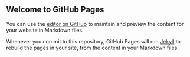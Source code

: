## Welcome to GitHub Pages

You can use the [editor on GitHub](https://github.com/sameervijay/dsn-webpage/edit/master/index.md) to maintain and preview the content for your website in Markdown files.

Whenever you commit to this repository, GitHub Pages will run [Jekyll](https://jekyllrb.com/) to rebuild the pages in your site, from the content in your Markdown files.
